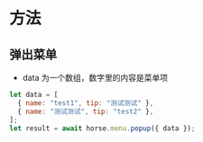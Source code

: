 # 方法

## 弹出菜单

- data 为一个数组，数字里的内容是菜单项

```js
let data = [
  { name: "test1", tip: "测试测试" },
  { name: "测试测试", tip: "test2" },
];
let result = await horse.menu.popup({ data });
```
